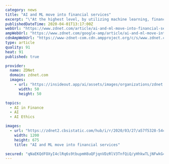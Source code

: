 ```yaml
---
category: news
title: "AI and ML move into financial services"
excerpt: "\"At the highest level, by utilizing machine learning, financial services organizations can pinpoint their most effective offerings, change how they attract and keep customers by identifying patterns in their behaviors/interactions with the institution, and [create] opportunities for engagement beyond just financial services.\" Machine learning ..."
publishedDateTime: 2020-04-01T13:17:00Z
webUrl: "https://www.zdnet.com/article/ai-and-ml-move-into-financial-services/"
ampWebUrl: "https://www.zdnet.com/google-amp/article/ai-and-ml-move-into-financial-services/"
cdnAmpWebUrl: "https://www-zdnet-com.cdn.ampproject.org/c/s/www.zdnet.com/google-amp/article/ai-and-ml-move-into-financial-services/"
type: article
quality: 91
heat: 91
published: true

provider:
  name: ZDNet
  domain: zdnet.com
  images:
    - url: "https://insideout.app/ai/assets/images/organizations/zdnet.com-50x50.jpg"
      width: 50
      height: 50

topics:
  - AI in Finance
  - AI
  - AI Ethics

images:
  - url: "https://zdnet2.cbsistatic.com/hub/i/r/2020/03/27/a57f5328-54c9-4429-a05f-165bfe54dfed/thumbnail/1200x675/cff661fe04c50b47434ccd8665b9dfc3/mastercard-keeping-humans-in-the-loop-of-5e7d26ca80c7260bd0dee6fd-1-mar-27-2020-24-01-06-poster.jpg"
    width: 1200
    height: 675
    title: "AI and ML move into financial services"

secured: "qNaEKQdFOXyI4clRq6s9tbupmH8uQFjqnVDzRlV3TnfQiQ/yHhkwTLjNFwkG4rXlgY7JQ1FS2wXrR1AUiAsMvgvN81dbhsp3FuakVwOHeh3AC14M8BYsJJo0UO8h1LB0DfnwbnsYmPGuQBMgCdkYwLswssmAgn++vxu2p0zS2nNnhP1P0EfbC5IkZwl6g14guAZSd+FfFH32vDMLjXT/UeqXhmdjNTZpTcHUWxu0jKMyrT4lVB9PDR2CTMV7haaYgJ7aDYnVNRL5KMuTEbricnbxq3BLNDYCrpkRhyQ/z776Z4ob1RxQLv40pKvWQ/K2k++Uq6Hesa++zTK3mcEd0ulQ2LCosytACk5jbC8muV5BEtGxsVbfPjpRqJLYF4Lkq7lUO/jvTF4XzPUlnnZrdYmV6zXPQFXeFsAH70+vjXyxNW6ubPKe8xxsD+S2aHYWfpEzkoh4BvV6McadlpA0F+cSAUtVCFEAixi9phFohXs=;SfwqbtIiXGuXyPAgi4vMvA=="
---
```


